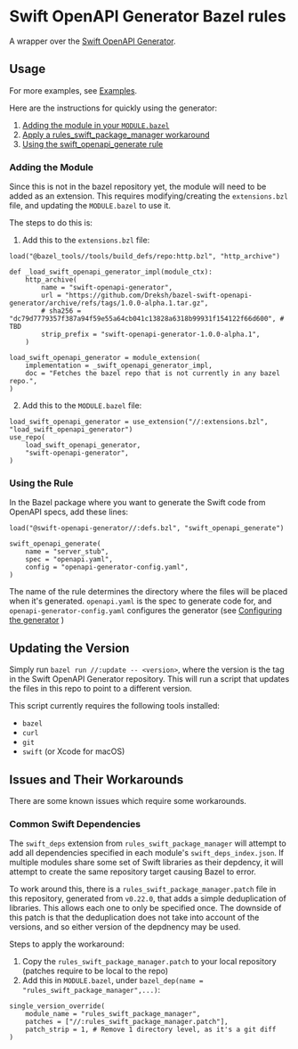 Swift OpenAPI Generator Bazel rules
===================================

A wrapper over the [Swift OpenAPI Generator](https://github.com/apple/swift-openapi-generator/tree/main).

Usage
-----

For more examples, see [Examples](./examples).

Here are the instructions for quickly using the generator:
1. [Adding the module in your `MODULE.bazel`](#adding-the-module)
2. [Apply a rules\_swift\_package\_manager workaround](#common-swift-dependencies)
3. [Using the swift\_openapi\_generate rule](#using-the-rule)

### Adding the Module

Since this is not in the bazel repository yet, the module will need to be added as an extension.
This requires modifying/creating the `extensions.bzl` file, and updating the `MODULE.bazel` to use it.

The steps to do this is:
1. Add this to the `extensions.bzl` file:
```skylark
load("@bazel_tools//tools/build_defs/repo:http.bzl", "http_archive")

def _load_swift_openapi_generator_impl(module_ctx):
    http_archive(
        name = "swift-openapi-generator",
        url = "https://github.com/Dreksh/bazel-swift-openapi-generator/archive/refs/tags/1.0.0-alpha.1.tar.gz",
        # sha256 = "dc79d7779357f387a94f59e55a64cb041c13828a6318b99931f154122f66d600", # TBD
        strip_prefix = "swift-openapi-generator-1.0.0-alpha.1",
    )

load_swift_openapi_generator = module_extension(
    implementation = _swift_openapi_generator_impl,
    doc = "Fetches the bazel repo that is not currently in any bazel repo.",
)
```
2. Add this to the `MODULE.bazel` file:
```skylark
load_swift_openapi_generator = use_extension("//:extensions.bzl", "load_swift_openapi_generator")
use_repo(
    load_swift_openapi_generator,
    "swift-openapi-generator",
)
```

### Using the Rule

In the Bazel package where you want to generate the Swift code from OpenAPI specs, add these lines:
```skylark
load("@swift-openapi-generator//:defs.bzl", "swift_openapi_generate")

swift_openapi_generate(
    name = "server_stub",
    spec = "openapi.yaml",
    config = "openapi-generator-config.yaml",
)
```

The name of the rule determines the directory where the files will be placed when it's generated.
`openapi.yaml` is the spec to generate code for, and `openapi-generator-config.yaml` configures
the generator (see [Configuring the generator](https://swiftpackageindex.com/apple/swift-openapi-generator/1.0.0-alpha.1/documentation/swift-openapi-generator/configuring-the-generator) )

Updating the Version
--------------------

Simply run `bazel run //:update -- <version>`, where the version is the tag in the Swift OpenAPI Generator repository.
This will run a script that updates the files in this repo to point to a different version.

This script currently requires the following tools installed:
- `bazel`
- `curl`
- `git`
- `swift` (or Xcode for macOS)

Issues and Their Workarounds
----------------------------

There are some known issues which require some workarounds.

### Common Swift Dependencies

The `swift_deps` extension from `rules_swift_package_manager` will attempt to add all dependencies specified
in each module's `swift_deps_index.json`. If multiple modules share some set of Swift libraries as their
depdency, it will attempt to create the same repository target causing Bazel to error.

To work around this, there is a `rules_swift_package_manager.patch` file in this repository, generated from
`v0.22.0`, that adds a simple deduplication of libraries. This allows each one to only be specified once.
The downside of this patch is that the deduplication does not take into account of the versions, and so either
version of the depdnency may be used.

Steps to apply the workaround:
1. Copy the `rules_swift_package_manager.patch` to your local repository (patches require to be local to the repo)
2. Add this in `MODULE.bazel`, under `bazel_dep(name = "rules_swift_package_manager",...)`:
```skylark
single_version_override(
    module_name = "rules_swift_package_manager",
    patches = ["//:rules_swift_package_manager.patch"],
    patch_strip = 1, # Remove 1 directory level, as it's a git diff
)
```
